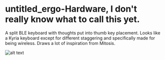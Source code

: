 # untitled_ergo-Hardware, I don't really know what to call this yet.
A split BLE keyboard with thoughts put into thumb key placement.
Looks like a Kyria keyboard except for different staggering and specifically made for being wireless. 
Draws a lot of inspiration from Mitosis.

![alt text](/kb_2/.png "Title")
